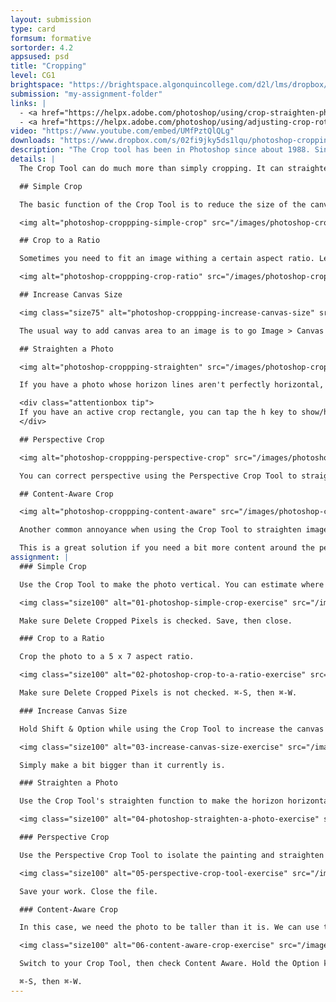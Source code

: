 ```yaml
---
layout: submission
type: card
formsum: formative
sortorder: 4.2
appsused: psd
title: "Cropping"
level: CG1
brightspace: "https://brightspace.algonquincollege.com/d2l/lms/dropbox/user/folder_submit_files.d2l?db=84509&grpid=0&isprv=0&bp=0&ou=92671"
submission: "my-assignment-folder"
links: |
  - <a href="https://helpx.adobe.com/photoshop/using/crop-straighten-photos.html" target="_blank" title="Adobe: Crop & Straighten Photos">Adobe: Crop & Straighten Photos</a>
  - <a href="https://helpx.adobe.com/photoshop/using/adjusting-crop-rotation-canvas.html" target="_blank" title="Adobe: Adjust Crop, Rotation and Canvas Size">Adobe: Adjust Crop, Rotation and Canvas Size</a>
video: "https://www.youtube.com/embed/UMfPztQlQLg"
downloads: "https://www.dropbox.com/s/02fi9jky5ds1lqu/photoshop-cropping.zip?dl=1"
description: "The Crop tool has been in Photoshop since about 1988. Since then, it has learned to do much more than crop an image. We'll explore these features today."
details: |
  The Crop Tool can do much more than simply cropping. It can straighten a photo and also mask content. We'll dive deep into the intricacies of this legacy tool.

  ## Simple Crop

  The basic function of the Crop Tool is to reduce the size of the canvas. You can do this by sizing the crop rectangle on the image. Hold the Option key to scale from the centre. Hold Shift to constrain proportions.

  <img alt="photoshop-croppping-simple-crop" src="/images/photoshop-cropping/photoshop-croppping-simple-crop.jpg" class="size75">

  ## Crop to a Ratio

  Sometimes you need to fit an image withing a certain aspect ratio. Let's say it's a graphic for television. It needs to be 16:9. The Crop Tool can help you out here. Drag a crop rectangle. Go to the control bar and select 16:9 from the Ratio drop-down menu.

  <img alt="photoshop-croppping-crop-ratio" src="/images/photoshop-cropping/photoshop-croppping-crop-ratio.jpg" class="size75">

  ## Increase Canvas Size

  <img class="size75" alt="photoshop-croppping-increase-canvas-size" src="/images/photoshop-cropping/photoshop-croppping-increase-canvas-size.jpg">

  The usual way to add canvas area to an image is to go Image > Canvas Size, then increasing the height/width. If you don't need a specific canvas size, just tap c on the keyboard to switch to your Crop Tool and drag it bigger than the current canvas and hit Return. Just make sure to un-check "Delete Cropped Pixels" in the control bar. You'll get a transparent background.

  ## Straighten a Photo

  <img alt="photoshop-croppping-straighten" src="/images/photoshop-cropping/photoshop-croppping-straighten.jpg" class="size75">

  If you have a photo whose horizon lines aren't perfectly horizontal, you can use the Crop Tool to straighten them. Just switch to your Crop Tool, then click on the Straighten button in the control bar. Drag a line across a your image along the non-horizontal line. Photoshop will make it perfectly horizontal. Voilà!

  <div class="attentionbox tip">
  If you have an active crop rectangle, you can tap the h key to show/hide the surrounding pixels. It's a toggle preview of your cropped image. Shhh. Don't tell anyone.
  </div>

  ## Perspective Crop

  <img alt="photoshop-croppping-perspective-crop" src="/images/photoshop-cropping/photoshop-croppping-perspective-crop.jpg" class="size75">

  You can correct perspective using the Perspective Crop Tool to straighten photos. Let's say you took a photo of a building from what you thought was a square angle. You get back to your computer to see that the building isn't parallel with the edges of the photo. Just drag a Perspective Crop Tool to align with the *un-parallel* lines of the photo. When you hit return, Photoshop will straighten the photo for you.

  ## Content-Aware Crop

  <img alt="photoshop-croppping-content-aware" src="/images/photoshop-cropping/photoshop-croppping-content-aware.jpg" class="size75">

  Another common annoyance when using the Crop Tool to straighten images is that you may end up with white or transparent space outside your photo. If you check the "Content Aware" button in the Crop Tool's control bar, it will do its best to fill in that space with Photoshop's Content Aware technology. It's not perfect, but it can get you most of the way there.

  This is a great solution if you need a bit more content around the perimeter of the photo. It will work best if the content is simple, like a texture (sky, grass, brick, etc...)
assignment: |
  ### Simple Crop

  Use the Crop Tool to make the photo vertical. You can estimate where to crop based on the image below.

  <img class="size100" alt="01-photoshop-simple-crop-exercise" src="/images/photoshop-cropping/01-photoshop-simple-crop-exercise.jpg">

  Make sure Delete Cropped Pixels is checked. Save, then close.

  ### Crop to a Ratio

  Crop the photo to a 5 x 7 aspect ratio.

  <img class="size100" alt="02-photoshop-crop-to-a-ratio-exercise" src="/images/photoshop-cropping/02-photoshop-crop-to-a-ratio-exercise.jpg">

  Make sure Delete Cropped Pixels is not checked. ⌘-S, then ⌘-W.

  ### Increase Canvas Size

  Hold Shift & Option while using the Crop Tool to increase the canvas dimensions.

  <img class="size100" alt="03-increase-canvas-size-exercise" src="/images/photoshop-cropping/03-increase-canvas-size-exercise.jpg">

  Simply make a bit bigger than it currently is.

  ### Straighten a Photo

  Use the Crop Tool's straighten function to make the horizon horizontal.

  <img class="size100" alt="04-photoshop-straighten-a-photo-exercise" src="/images/photoshop-cropping/04-photoshop-straighten-a-photo-exercise.jpg">

  ### Perspective Crop

  Use the Perspective Crop Tool to isolate the painting and straighten its perspective.

  <img class="size100" alt="05-perspective-crop-tool-exercise" src="/images/photoshop-cropping/05-perspective-crop-tool-exercise.jpg">

  Save your work. Close the file.

  ### Content-Aware Crop

  In this case, we need the photo to be taller than it is. We can use the Crop Tool to add height.

  <img class="size100" alt="06-content-aware-crop-exercise" src="/images/photoshop-cropping/06-content-aware-crop-exercise.jpg">

  Switch to your Crop Tool, then check Content Aware. Hold the Option key, then stretch the crop box taller by a bit.

  ⌘-S, then ⌘-W.
---
```

